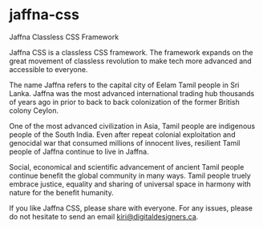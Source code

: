 # jaffna-css
Jaffna Classless CSS Framework

Jaffna CSS is a classless CSS framework. The framework expands on the great movement of classless revolution to make tech more advanced and accessible to everyone. 

The name Jaffna refers to the capital city of Eelam Tamil people in Sri Lanka. Jaffna was the most advanced international trading hub thousands of years ago in prior to back to back colonization of the former British colony Ceylon. 

One of the most advanced civilization in Asia, Tamil people are indigenous people of the South India. Even after repeat colonial exploitation and genocidal war that consumed millions of innocent lives, resilient Tamil people of Jaffna continue to live in Jaffna. 

Social, economical and scientific advancement of ancient Tamil people continue benefit the global community in many ways. Tamil people truely embrace justice, equality and sharing of universal space in harmony with nature for the benefit humanity. 

If you like Jaffna CSS, please share with everyone. For any issues, please do not hesitate to send an email kiri@digitaldesigners.ca. 
